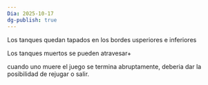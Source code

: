 ```yaml
---
Dia: 2025-10-17
dg-publish: true
---
```

Los tanques quedan tapados en los bordes usperiores e inferiores 

Los tanques muertos se pueden atravesar+

cuando uno muere el juego se termina abruptamente, deberia dar la posibilidad de rejugar o salir. 